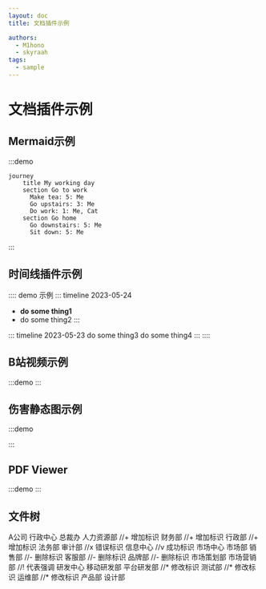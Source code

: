 ```yaml
---
layout: doc
title: 文档插件示例

authors:
  - M1hono
  - skyraah
tags:
  - sample
---
```


# 文档插件示例

## Mermaid示例

:::demo


```mermaid
journey
    title My working day
    section Go to work
      Make tea: 5: Me
      Go upstairs: 3: Me
      Do work: 1: Me, Cat
    section Go home
      Go downstairs: 5: Me
      Sit down: 5: Me
```


:::

## 时间线插件示例



:::: demo 示例
::: timeline 2023-05-24
- **do some thing1**
- do some thing2
:::

::: timeline 2023-05-23
do some thing3
do some thing4
:::
::::

## B站视频示例

:::demo
<BilibiliVideo bvid="BV1rC4y1C7z2" />
:::

## 伤害静态图示例

:::demo

<DamageChart
  mode="static"
  :incomingDamage="20"
  :armorToughness="5"
  :minDamage="4"
  :maxDamage="20"
  :maxArmorPoints="20"
  :isJavaEdition="true"
/>

:::

## PDF Viewer

:::demo
<PdfViewer pdfSource="/pdf/modding/java/test.pdf"/>
:::

## 文件树

<!-- :::demo -->
<LiteTree>
A公司
    行政中心
        总裁办
        人力资源部      //+         增加标识     
        财务部          //+         增加标识
        行政部          //+         增加标识
        法务部
        审计部          //x         错误标识
        信息中心        //v         成功标识
    市场中心
        市场部
        销售部          //-         删除标识
        客服部          //-         删除标识
        品牌部          //-         删除标识
        市场策划部
        市场营销部      //!        代表强调
    研发中心
        移动研发部
        平台研发部      //*        修改标识
        测试部          //*        修改标识
        运维部          //*        修改标识
        产品部
        设计部
</LiteTree>
<!-- ::: -->